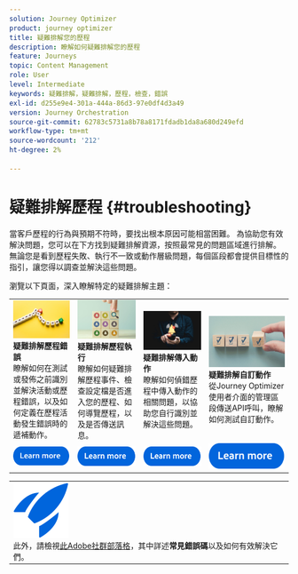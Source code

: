 ```yaml
---
solution: Journey Optimizer
product: journey optimizer
title: 疑難排解您的歷程
description: 瞭解如何疑難排解您的歷程
feature: Journeys
topic: Content Management
role: User
level: Intermediate
keywords: 疑難排解，疑難排解，歷程，檢查，錯誤
exl-id: d255e9e4-301a-444a-86d3-97e0df4d3a49
version: Journey Orchestration
source-git-commit: 62783c5731a8b78a8171fdadb1da8a680d249efd
workflow-type: tm+mt
source-wordcount: '212'
ht-degree: 2%

---
```


# 疑難排解歷程 {#troubleshooting}

當客戶歷程的行為與預期不符時，要找出根本原因可能相當困難。 為協助您有效解決問題，您可以在下方找到疑難排解資源，按照最常見的問題區域進行排解。 無論您是看到歷程失敗、執行不一致或動作層級問題，每個區段都會提供目標性的指引，讓您得以調查並解決這些問題。

瀏覽以下頁面，深入瞭解特定的疑難排解主題：



<table style="table-layout:fixed">
  <tr style="border: 0;">
    <td>
    <a href="../building-journeys/troubleshooting.md"><img src="../assets/do-not-localize/troubleshooting.jpeg"></a>
    <div><strong>疑難排解歷程錯誤</strong><br/>瞭解如何在測試或發佈之前識別並解決活動或歷程錯誤，以及如何定義在歷程活動發生錯誤時的遞補動作。</div>
    </td>
    <td>
    <a href="../building-journeys/troubleshooting-execution.md"><img src="../assets/do-not-localize/ao-audiences.jpeg"></a>
    <div><strong>疑難排解歷程執行</strong><br/>瞭解如何疑難排解歷程事件、檢查設定檔是否進入您的歷程、如何導覽歷程，以及是否傳送訊息。</div>
    </td>
    <td>
    <a href="../building-journeys/troubleshooting-inbound.md" "><img src="../assets/do-not-localize/in-app.jpg"></a>
    <div><strong>疑難排解傳入動作</strong><br/>瞭解如何偵錯歷程中傳入動作的相關問題，以協助您自行識別並解決這些問題。</div>
    </td>
    <td>
    <a href="../action/troubleshoot-custom-action.md"><img src="../assets/do-not-localize/lp-list.jpg"></a>
    <div><strong>疑難排解自訂動作</strong><br/>從Journey Optimizer使用者介面的管理區段傳送API呼叫，瞭解如何測試自訂動作。</div>
    </td>
  </tr>
  <tr style="border: 0;">
    <td align="center"><a href="../building-journeys/troubleshooting.md"><img src="../assets/do-not-localize/learn-more-button.svg"></a></td>
    <td align="center"><a href="../building-journeys/troubleshooting-execution.md"><img src="../assets/do-not-localize/learn-more-button.svg"></a></td>
    <td align="center"><a href="../building-journeys/troubleshooting-inbound.md"><img src="../assets/do-not-localize/learn-more-button.svg"></a></td>
    <td align="center"><a href="../action/troubleshoot-custom-action.md"><img src="../assets/do-not-localize/learn-more-button.svg"></a></td>
    </tr>
</table>


<table style="table-layout:fixed">
<tr style="border: 0;">
  <td>
    <div>
    <a href="https://experienceleaguecommunities.adobe.com/t5/journey-optimizer-blogs/demystifying-adobe-journey-optimizer-error-codes-root-causes-and/ba-p/760884">
    <img alt="瞭解常見錯誤代碼" src="../assets/do-not-localize/icon-quick-start.svg" /></a> 
    <br>此外，請檢視<a href="https://experienceleaguecommunities.adobe.com/t5/journey-optimizer-blogs/demystifying-adobe-journey-optimizer-error-codes-root-causes-and/ba-p/760884" target="_blank">此Adobe社群部落格</a>，其中詳述<strong>常見錯誤碼</strong>以及如何有效解決它們。
    </div>
  </td>
</tr>
</table>
